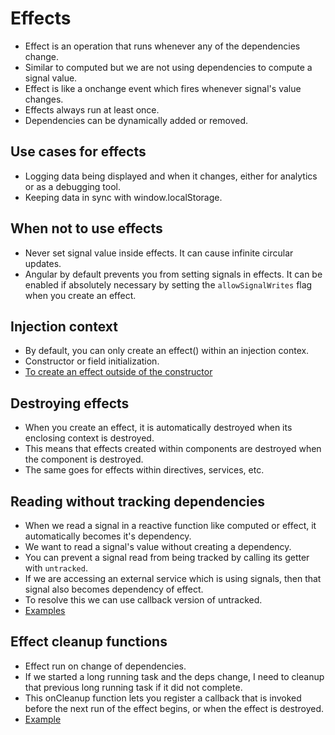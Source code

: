 # Effects

- Effect is an operation that runs whenever any of the dependencies change.
- Similar to computed but we are not using dependencies to compute a signal value.
- Effect is like a onchange event which fires whenever signal's value changes.
- Effects always run at least once.
- Dependencies can be dynamically added or removed.

## Use cases for effects

- Logging data being displayed and when it changes, either for analytics or as a debugging tool.
- Keeping data in sync with window.localStorage.

## When not to use effects

- Never set signal value inside effects. It can cause infinite circular updates.
- Angular by default prevents you from setting signals in effects. It can be enabled if absolutely necessary by setting the `allowSignalWrites` flag when you create an effect.

## Injection context

- By default, you can only create an effect() within an injection contex.
- Constructor or field initialization.
- [To create an effect outside of the constructor](https://angular.dev/guide/signals#injection-context)
  

## Destroying effects

- When you create an effect, it is automatically destroyed when its enclosing context is destroyed.
- This means that effects created within components are destroyed when the component is destroyed.
- The same goes for effects within directives, services, etc.

## Reading without tracking dependencies

- When we read a signal in a reactive function like computed or effect, it automatically becomes it's dependency.
- We want to read a signal's value without creating a dependency.
- You can prevent a signal read from being tracked by calling its getter with `untracked`.
- If we are accessing an external service which is using signals, then that signal also becomes dependency of effect.
- To resolve this we can use callback version of untracked.
- [Examples](https://angular.dev/guide/signals#reading-without-tracking-dependencies)

## Effect cleanup functions

- Effect run on change of dependencies.
- If we started a long running task and the deps change, I need to cleanup that previous long running task if it did not complete.
- This onCleanup function lets you register a callback that is invoked before the next run of the effect begins, or when the effect is destroyed.
- [Example](https://angular.dev/guide/signals#effect-cleanup-functions)
